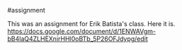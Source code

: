 #assignment

This was an assignment for Erik Batista's class.
Here it is.
https://docs.google.com/document/d/1ENWAVgm-bB4laQ4ZLHEXnirHHl0oBTb_5P26OFJdypg/edit
